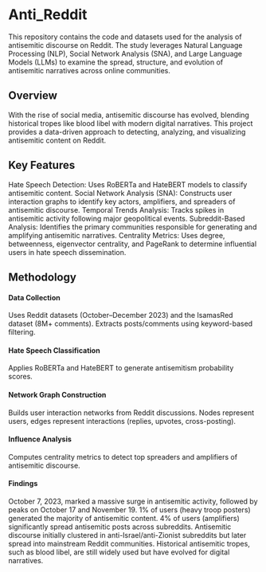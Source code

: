 # Anti_Reddit
This repository contains the code and datasets used for the analysis of antisemitic discourse on Reddit. The study leverages Natural Language Processing (NLP), Social Network Analysis (SNA), and Large Language Models (LLMs) to examine the spread, structure, and evolution of antisemitic narratives across online communities.

## Overview
With the rise of social media, antisemitic discourse has evolved, blending historical tropes like blood libel with modern digital narratives. This project provides a data-driven approach to detecting, analyzing, and visualizing antisemitic content on Reddit.

## Key Features
Hate Speech Detection: Uses RoBERTa and HateBERT models to classify antisemitic content.
Social Network Analysis (SNA): Constructs user interaction graphs to identify key actors, amplifiers, and spreaders of antisemitic discourse.
Temporal Trends Analysis: Tracks spikes in antisemitic activity following major geopolitical events.
Subreddit-Based Analysis: Identifies the primary communities responsible for generating and amplifying antisemitic narratives.
Centrality Metrics: Uses degree, betweenness, eigenvector centrality, and PageRank to determine influential users in hate speech dissemination.

## Methodology
#### Data Collection
Uses Reddit datasets (October–December 2023) and the IsamasRed dataset (8M+ comments).
Extracts posts/comments using keyword-based filtering.

#### Hate Speech Classification
Applies RoBERTa and HateBERT to generate antisemitism probability scores.

#### Network Graph Construction
Builds user interaction networks from Reddit discussions.
Nodes represent users, edges represent interactions (replies, upvotes, cross-posting).

#### Influence Analysis
Computes centrality metrics to detect top spreaders and amplifiers of antisemitic discourse.


#### Findings
October 7, 2023, marked a massive surge in antisemitic activity, followed by peaks on October 17 and November 19.
1% of users (heavy troop posters) generated the majority of antisemitic content.
4% of users (amplifiers) significantly spread antisemitic posts across subreddits.
Antisemitic discourse initially clustered in anti-Israel/anti-Zionist subreddits but later spread into mainstream Reddit communities.
Historical antisemitic tropes, such as blood libel, are still widely used but have evolved for digital narratives.
